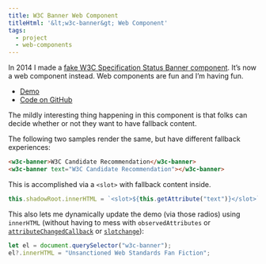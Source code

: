 ```yaml
---
title: W3C Banner Web Component
titleHtml: '&lt;w3c-banner&gt; Web Component'
tags:
  - project
  - web-components
---
```

In 2014 I made a [fake W3C Specification Status Banner component](/web/w3c-status-banners/). It’s now a web component instead. Web components are fun and I’m having fun.

 * [Demo](http://zachleat.github.io/w3c-banners/)
 * [Code on GitHub](https://github.com/zachleat/w3c-banners/)

The mildly interesting thing happening in this component is that folks can decide whether or not they want to have fallback content.

The following two samples render the same, but have different fallback experiences:

```html
<w3c-banner>W3C Candidate Recommendation</w3c-banner>
<w3c-banner text="W3C Candidate Recommendation"></w3c-banner>
```

This is accomplished via a `<slot>` with fallback content inside.

```js
this.shadowRoot.innerHTML = `<slot>${this.getAttribute("text")}</slot>`;
```

This also lets me dynamically update the demo (via those radios) using `innerHTML` (without having to mess with `observedAttributes` or [`attributeChangedCallback`](https://developer.mozilla.org/en-US/docs/Web/API/Web_components/Using_custom_elements#custom_element_lifecycle_callbacks) or [`slotchange`](https://developer.mozilla.org/en-US/docs/Web/API/HTMLSlotElement/slotchange_event)):

```js
let el = document.querySelector("w3c-banner");
el?.innerHTML = "Unsanctioned Web Standards Fan Fiction";
```